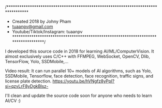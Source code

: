 /**********************************************************************************
*   Created 2018 by Johny Pham
*   tuaanpv@gmail.com
*   Youtube/Tiktok/Instagram: tuaanpv
***********************************************************************************/

I developed this source code in 2018 for learning AI/ML/ComputerVision. It almost exclusively uses C/C++ with FFMPEG, WebSocket, OpenCV, Dlib, TensorFlow, Yolo, SSDMobile,...

Video result: It can run parallel 10+ models of AI algorithms, such as Yolo, SSDMobile, Tensorflow, face detection, face recognition, traffic signs, and license plate detection.
https://youtu.be/hVNgfz8yPpI?si=qzvLrF8yDgkBlsz-


I'll clean and update the source code soon for anyone who needs to learn AI/CV :)
